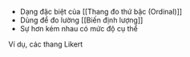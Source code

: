 + Dạng đặc biệt của [[Thang đo thứ bậc (Ordinal)]]
+ Dùng để đo lường [[Biến định lượng]]
+ Sự hơn kém nhau có mức độ cụ thể

Ví dụ, các thang Likert